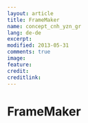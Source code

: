 ```yaml
---
layout: article
title: FrameMaker
name: concept_cnh_yzn_gr
lang: de-de
excerpt: 
modified: 2013-05-31
comments: true
image:
feature:
credit:
creditlink:
---
```


# FrameMaker




